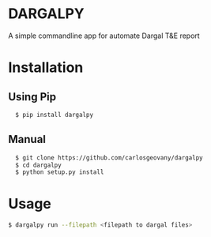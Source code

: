 # DARGALPY
A simple commandline app for automate Dargal T&E report
# Installation
## Using Pip
```bash
  $ pip install dargalpy
```
## Manual
```bash
  $ git clone https://github.com/carlosgeovany/dargalpy
  $ cd dargalpy
  $ python setup.py install
```
# Usage
```bash
$ dargalpy run --filepath <filepath to dargal files>
```